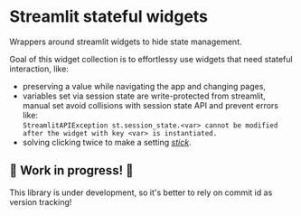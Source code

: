 # Streamlit stateful widgets
Wrappers around streamlit widgets to hide state management.

Goal of this widget collection is to effortlessy use widgets that need stateful interaction, like:
- preserving a value while navigating the app and changing pages,
- variables set via session state are write-protected from streamlit, manual set avoid collisions with session state API
  and prevent errors like:  
  `StreamlitAPIException st.session_state.<var> cannot be modified after the widget with key <var> is instantiated.`
- solving clicking twice to make a setting [_stick_](https://docs.streamlit.io/knowledge-base/using-streamlit/widget-updating-session-state).

## 🚧 Work in progress! 🚧
This library is under development, so it's better to rely on commit id as version tracking!